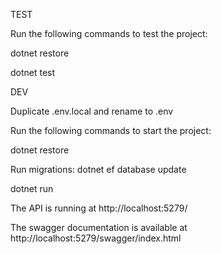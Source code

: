 TEST

Run the following commands to test the project:

dotnet restore

dotnet test


DEV

Duplicate .env.local and rename to .env

Run the following commands to start the project:

dotnet restore

Run migrations:
dotnet ef database update

dotnet run

The API is running at http://localhost:5279/

The swagger documentation is available at http://localhost:5279/swagger/index.html